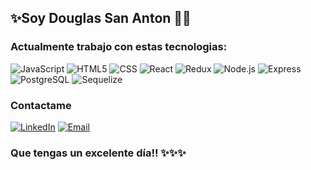 ## ✨Soy Douglas San Anton 👋😄

### Actualmente trabajo con estas tecnologias:
  ![JavaScript](https://img.shields.io/badge/-JavaScript-333333?style=flat&logo=javascript)
  ![HTML5](https://img.shields.io/badge/-HTML5-333333?style=flat&logo=HTML5)
  ![CSS](https://img.shields.io/badge/-CSS-333333?style=flat&logo=CSS3&logoColor=1572B6)
  ![React](https://img.shields.io/badge/-React-333333?style=flat&logo=react)
  ![Redux](https://img.shields.io/badge/-Redux-333333?style=flat&logo=redux)
  ![Node.js](https://img.shields.io/badge/-Node.js-333333?style=flat&logo=node.js)
  ![Express](https://img.shields.io/badge/-Express-333333?style=flat&logo=express)
  ![PostgreSQL](https://img.shields.io/badge/-PostgreSQL-333333?style=flat&logo=postgresql)
  ![Sequelize](https://img.shields.io/badge/-Sequelize-333333?style=flat&logo=sequelize)

### Contactame
<a href="https://www.linkedin.com/in/douglas-san-anton-bianchi/"><img alt="LinkedIn" src="https://img.shields.io/badge/LinkedIn-Douglas%20San Anton-blue?style=flat-square&logo=linkedin"></a>
<a href="douglassananton@gmail.com"><img alt="Email" src="https://img.shields.io/badge/Gmail-douglassananton@gmail.com-blue?style=flat-square&logo=gmail"></a> 

### Que tengas un excelente día!! ✨✨✨
